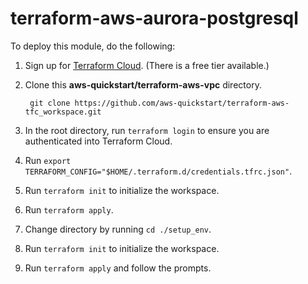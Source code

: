 # terraform-aws-aurora-postgresql
To deploy this module, do the following:
1. Sign up for [Terraform Cloud](https://app.terraform.io/signup/account). (There is a free tier available.)
2. Clone this **aws-quickstart/terraform-aws-vpc** directory.

        git clone https://github.com/aws-quickstart/terraform-aws-tfc_workspace.git

3. In the root directory, run `terraform login` to ensure you are authenticated into Terraform Cloud.
4. Run `export TERRAFORM_CONFIG="$HOME/.terraform.d/credentials.tfrc.json"`.
5. Run `terraform init` to initialize the workspace.
6. Run `terraform apply`.
7. Change directory by running `cd ./setup_env`.
8. Run `terraform init` to initialize the workspace.
9. Run `terraform apply` and follow the prompts.
